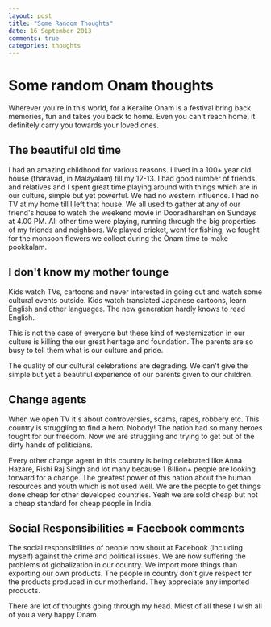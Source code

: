 ```yaml
---
layout: post
title: "Some Random Thoughts"
date: 16 September 2013
comments: true
categories: thoughts
---
```


# Some random Onam thoughts

Wherever you're in this world, for a Keralite Onam is a festival bring back memories, fun and takes you back to home. Even you can't reach home, it definitely carry you towards your loved ones.

## The beautiful old time
I had an amazing childhood for various reasons. I lived in a 100+ year old house (tharavad, in Malayalam) till my 12-13. I had good number of friends and relatives and I spent great time playing around with things which are in our culture, simple but yet powerful. We had no western influence. I had no TV at my home till I left that house. We all used to gather at any of our friend's house to watch the weekend movie in Dooradharshan on Sundays at 4.00 PM. All other time were playing, running through the big properties of my friends and neighbors. We played cricket, went for fishing, we fought for the monsoon flowers we collect during the Onam time to make pookkalam.

## I don't know my mother tounge
Kids watch TVs, cartoons  and never interested in going out and watch some cultural events outside. Kids watch translated Japanese cartoons, learn English and other languages. The new generation hardly knows to read English. 

This is not the case of everyone but these kind of westernization in our culture is killing the our great heritage and foundation. The parents are so busy to tell them what is our culture and pride.

The quality of our cultural celebrations are degrading. We can't give the simple but yet a beautiful experience of our parents given to our children.

## Change agents

When we open TV it's about controversies, scams, rapes, robbery etc. This country is struggling to find a hero. Nobody! The nation had so many heroes fought for our freedom. Now we are struggling and trying to get out of the dirty hands of politicians.

Every other change agent in this country is being celebrated like Anna Hazare, Rishi Raj Singh and lot many because 1 Billion+ people are looking forward for a change. The greatest power of this nation about the human resources and youth which is not used well. We are the people to get things done cheap for other developed countries. Yeah we are sold cheap but not a cheap standard for cheap people in India.

## Social Responsibilities = Facebook comments
The social responsibilities of people now shout at Facebook (including myself) against the crime and political issues. We are now suffering the problems of globalization in our country. We import more things than exporting our own products. The people in country don't give respect for the products produced in our motherland. They appreciate any imported products. 

There are lot of thoughts going through my head. Midst of all these I wish all of you a very happy Onam.
